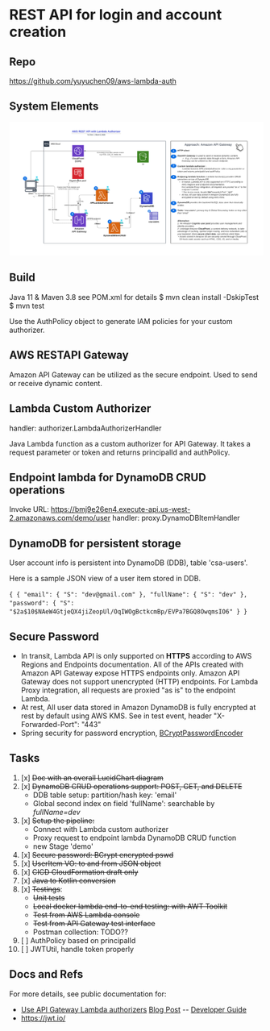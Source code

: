 # REST API for login and account creation

## Repo
https://github.com/yuyuchen09/aws-lambda-auth

## System Elements

![AWS REST API with Lambda Authorizer.png](AWS%20REST%20API%20with%20Lambda%20Authorizer.png)

## Build 
Java 11 & Maven 3.8
see POM.xml for details
$ mvn clean install -DskipTest
$ mvn test

Use the AuthPolicy object to generate IAM policies for your custom authorizer. 

## AWS RESTAPI Gateway 
Amazon API Gateway can be utilized as the secure endpoint. Used to send or receive dynamic content.

## Lambda Custom Authorizer
handler: authorizer.LambdaAuthorizerHandler

Java Lambda function as a custom authorizer for API Gateway. It takes a request parameter or token and returns principalId and authPolicy.

## Endpoint lambda for DynamoDB CRUD operations
Invoke URL: https://bmj9e26en4.execute-api.us-west-2.amazonaws.com/demo/user
handler: proxy.DynamoDBItemHandler


## DynamoDB for persistent storage
User account info is persistent into DynamoDB (DDB), table 'csa-users'.

Here is a sample JSON view of a user item stored in DDB.

`
{
{
"email": {
"S": "dev@gmail.com"
},
"fullName": {
"S": "dev"
},
"password": {
"S": "$2a$10$NAeW4GtjeQX4jiZeopUl/OqIWOgBctkcmBp/EVPa7BGQ8OwqmsIO6"
}
}
`
## Secure Password
- In transit, Lambda API is only supported on **HTTPS** according to AWS Regions and Endpoints documentation. All of the APIs created with Amazon API Gateway expose HTTPS endpoints only. Amazon API Gateway does not support unencrypted (HTTP) endpoints.
  For Lambda Proxy integration, all requests are proxied "as is" to the endpoint Lambda. 
- At rest, All user data stored in Amazon DynamoDB is fully encrypted at rest by default using AWS KMS.
See in test event, header "X-Forwarded-Port": "443"
- Spring security for password encryption, <a href= https://docs.spring.io/spring-security/site/docs/5.0.0.RELEASE/api/>BCryptPasswordEncoder</a>

## Tasks
1. [x] ~~Doc with an overall LucidChart diagram~~
2. [x] ~~DynamoDB CRUD operations support: POST, GET, and DELETE~~
   * DDB table setup: partition/hash key: 'email'
   * Global second index on field 'fullName': searchable by _fullName=dev_
3. [x] ~~Setup the pipeline:~~
   * Connect with Lambda custom authorizer
   * Proxy request to endpoint lambda DynamoDB CRUD function
   * new Stage 'demo'
4. [x] ~~Secure password: BCrypt encrypted pswd~~
5. [x] ~~UserItem VO: to and from JSON object~~
6. [x] ~~CICD CloudFormation draft only~~
7. [x] ~~Java to Kotlin conversion~~
8. [x] ~~Testings~~:
   * ~~Unit tests~~
   * ~~Local docker lambda end-to-end testing: with AWT Toolkit~~
   * ~~Test from AWS Lambda console~~
   * ~~Test from API Gateway test interface~~
   * Postman collection: TODO??
9. [ ] AuthPolicy based on principalId
10. [ ] JWTUtil, handle token properly

## Docs and Refs ##
For more details, see public documentation for:
- [Use API Gateway Lambda authorizers](https://docs.aws.amazon.com/apigateway/latest/developerguide/apigateway-use-lambda-authorizer.html)
  [Blog Post](https://aws.amazon.com/blogs/compute/introducing-custom-authorizers-in-amazon-api-gateway/) -- [Developer Guide](http://docs.aws.amazon.com/apigateway/latest/developerguide/use-custom-authorizer.html)
- https://jwt.io/
  